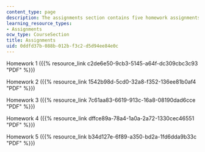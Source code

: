 ```yaml
---
content_type: page
description: The assignments section contains five homework assignments for the course.
learning_resource_types:
- Assignments
ocw_type: CourseSection
title: Assignments
uid: 0ddfd37b-088b-012b-f3c2-d5d94ee84e0c
---
```


Homework 1 ({{% resource_link c2de6e50-9cb3-5145-a64f-dc309cbc3c93 "PDF" %}})

Homework 2 ({{% resource_link 1542b98d-5cd0-32a8-f352-136ee81b0af4 "PDF" %}})

Homework 3 ({{% resource_link 7c61aa83-6619-913c-16a8-08190dad6cce "PDF" %}})

Homework 4 ({{% resource_link dffce89a-78a4-1a0a-2a72-1330cec46551 "PDF" %}})

Homework 5 ({{% resource_link b34d127e-6f89-a350-bd2a-1fd6dda9b33c "PDF" %}})